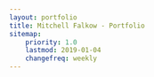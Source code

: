 ```yaml
---
layout: portfolio
title: Mitchell Falkow - Portfolio
sitemap:
    priority: 1.0
    lastmod: 2019-01-04
    changefreq: weekly
---
```

